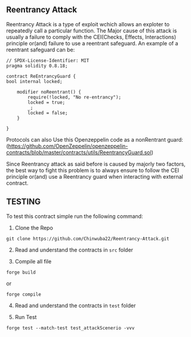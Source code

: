 ## Reentrancy Attack

Reentrancy Attack is a type of exploit wchich allows an exploter to repeatedly call a particular function. The Major cause of this attack is usually a failure to comply with the CEI(Checks, Effects, Interactions) principle or(and) failure to use a reentrant safeguard. An example of a reentrant safeguard can be:

```
// SPDX-License-Identifier: MIT
pragma solidity 0.8.18;

contract ReEntrancyGuard {
bool internal locked;

    modifier noReentrant() {
        require(!locked, "No re-entrancy");
        locked = true;
        _;
        locked = false;
    }

}
```

Protocols can also Use this Openzeppelin code as a nonRentrant guard: (https://github.com/OpenZeppelin/openzeppelin-contracts/blob/master/contracts/utils/ReentrancyGuard.sol)

Since Reentrancy attack as said before is caused by majorly two factors, the best way to fight this problem is to always ensure to follow the CEI principle or(and) use a Reentrancy guard when interacting with external contract.

## TESTING

To test this contract simple run the following command:

1. Clone the Repo

```shell
git clone https://github.com/Chinwuba22/Reentrancy-Attack.git
```

2. Read and understand the contracts in `src` folder

3. Compile all file

```shell
forge build
```

or

```shell
forge compile
```

4. Read and understand the contracts in `test` folder

5. Run Test

```shell
forge test --match-test test_attackScenerio -vvv
```
